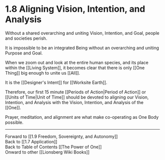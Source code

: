 # 1.8 Aligning Vision, Intention, and Analysis

Without a shared overarching and uniting Vision, Intention, and Goal, people and societies perish. 

It is impossible to be an integrated Being without an overarching and uniting Purpose and Goal. 

When we zoom out and look at the entire human species, and its place within the [[Living System]], it becomes clear that there is only [[One Thing]] big enough to unite us [[All]]. 

It is the [[Designer's Intent]] for [[Worksite Earth]]. 

Therefore, our first 15 minute [[Periods of Action|Period of Action]] or [[Units of Time|Unit of Time]] should be devoted to aligning our Vision, Intention, and Analysis with the Vision, Intention, and Analysis of the [[One]]. 

Prayer, meditation, and alignment are what make co-operating as One Body possible.  

____
Forward to [[1.9 Freedom, Sovereignty, and Autonomy]]  
Back to [[1.7 Application]]    
Back to Table of Contents [[The Power of One]]   
Onward to other [[Lionsberg Wiki Books]]   
